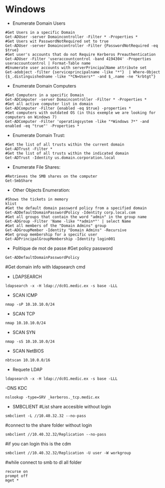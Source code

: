 # Windows


- Enumerate Domain Users
```text
#Get Users in a specific Domain 
Get-ADUser -server Domaincontroller -Filter * -Properties *
#Get Users wit PasswordNotRequired set to true
Get-ADUser -server Domaincontroller -Filter {PasswordNotRequired -eq $true}
#Get user's accounts that do not Require Kerberos Preauthentication 
Get-ADUser -Filter 'useraccountcontrol -band 4194304' -Properties useraccountcontrol | Format-Table name
#Enumerate user accounts with serverPrincipalName attribute set
Get-adobject -filter {serviceprincipalname -like "*"}  | Where-Object {$_.distinguishedname -like "*CN=Users*" -and $_.name -ne "krbtgt"}
```

- Enumerate Domain Computers
```text
#Get Computers in a specific Domain 
Get-ADComputer -server Domaincontroller -Filter * -Properties *
#Get all active computer list in domain
Get-ADComputer -Filter {enabled -eq $true} -properties *
#Get computers with outdated OS (in this exemple we are looking for computers on Windows 7)
Get-ADComputer -Filter 'operatingsystem -like "*Windows 7*" -and enabled -eq "true"' -Properties *
```
- Enumerate Domain Trust:
```text
#Get the list of all trusts within the current domain
Get-ADTrust -Filter *               
#Get the list of all trusts within the indicated domain
Get-ADTrust -Identity us.domain.corporation.local   
```
- Enumerate File Shares:
```text
#Retrieves the SMB shares on the computer
Get-SmbShare
```
- Other Objects Enumeration:
```text
#Shows the tickets in memory
klist
#Get the default domain password policy from a specified domain
Get-ADDefaultDomainPasswordPolicy -Identity corp.local.com
#Get all groups that contain the word "admin" in the group name
Get-ADGroup -Filter 'Name -like "*admin*"' | select Name     
#Get all members of the "Domain Admins" group
Get-ADGroupMember -Identity "Domain Admins" -Recursive       
#Get group membership for a specific user
Get-ADPrincipalGroupMembership -Identity login001     
```

- Politique de mot de passe
#Get policy password
````
Get-ADDefaultDomainPasswordPolicy
````

#Get domain info with ldapsearch cmd
- LDAPSEARCH
```
ldapsearch -x -H ldap://dc01.medic.ex -s base -LLL
````

- SCAN ICMP 
```
nmap -sP 10.10.10.0/24
```

- SCAN TCP
```
nmap 10.10.10.0/24
```

- SCAN SYN
```
nmap -sS 10.10.10.0/24
```

- SCAN NetBIOS
```
nbtscan 10.10.0.0/16
```

- Requete LDAP
```
ldapsearch -x -H ldap://dc01.medic.ex -s base -LLL
```

-DNS KDC
```
nslookup -type=SRV _kerberos._tcp.medic.ex
```

- SMBCLIENT
#List share accesible without login
```
smbclient -L //10.40.32.32 --no-pass
```
#connect to the share folder without login
```
smbclient //10.40.32.32/Replication --no-pass
```
#if you can login this is the cdm
```
smbclient //10.40.32.32/Replication -U user -W workgroup
```
#while connect to smb to dl all folder 
```
recurse on
prompt off
mget *
```
